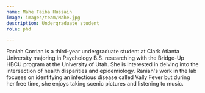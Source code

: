 ```yaml
---
name: Mahe Taiba Hussain
image: images/team/Mahe.jpg
description: Undergraduate student
role: phd

---
```

Raniah Corrian is a third-year undergraduate student at Clark Atlanta University majoring in Psychology B.S.  researching with the Bridge-Up HBCU program at the University of Utah. She is interested in delving into the intersection of health disparities and epidemiology. Raniah's work in the lab focuses on identifying an infectious disease called Vally Fever but during her free time, she enjoys taking scenic pictures and listening to music. 
